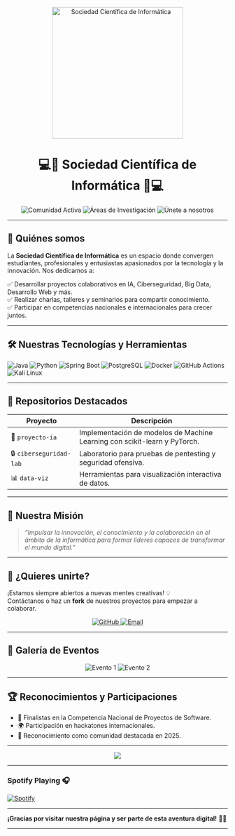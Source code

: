 <p align="center">
  <img src="https://media.giphy.com/media/v1.Y2lkPTc5MGI3NjExMG5xd2Zya3lxNmgxZ2dvZHE5MWR4aDVobWI3bW1jZnZxNXVhYWc1dSZlcD12MV9naWZzX3NlYXJjaCZjdD1n/26tOZ42Mg6pbTUPHW/giphy.gif" alt="Sociedad Científica de Informática" width="300"/>
</p>

<h1 align="center">💻🌟 Sociedad Científica de Informática 🌟💻</h1>

<p align="center">
  <img src="https://img.shields.io/badge/Comunidad-Activa-brightgreen?style=flat-square&logo=github" alt="Comunidad Activa"/>
  <img src="https://img.shields.io/badge/Áreas-IA%2C%20Ciberseguridad%2C%20Big%20Data-blue?style=flat-square&logo=java" alt="Áreas de Investigación"/>
  <img src="https://img.shields.io/badge/Join%20Us-Now-blueviolet?style=flat-square&logo=github" alt="Únete a nosotros"/>
</p>

---

## 🚀 Quiénes somos

La **Sociedad Científica de Informática** es un espacio donde convergen estudiantes, profesionales y entusiastas apasionados por la tecnología y la innovación. Nos dedicamos a:

✅ Desarrollar proyectos colaborativos en IA, Ciberseguridad, Big Data, Desarrollo Web y más.  
✅ Realizar charlas, talleres y seminarios para compartir conocimiento.  
✅ Participar en competencias nacionales e internacionales para crecer juntos.  

---

## 🛠️ Nuestras Tecnologías y Herramientas

![Java](https://img.shields.io/badge/Java-ED8B00?style=flat-square&logo=java&logoColor=white)
![Python](https://img.shields.io/badge/Python-3776AB?style=flat-square&logo=python&logoColor=white)
![Spring Boot](https://img.shields.io/badge/Spring%20Boot-6DB33F?style=flat-square&logo=spring-boot&logoColor=white)
![PostgreSQL](https://img.shields.io/badge/PostgreSQL-336791?style=flat-square&logo=postgresql&logoColor=white)
![Docker](https://img.shields.io/badge/Docker-2496ED?style=flat-square&logo=docker&logoColor=white)
![GitHub Actions](https://img.shields.io/badge/GitHub%20Actions-2088FF?style=flat-square&logo=github-actions&logoColor=white)
![Kali Linux](https://img.shields.io/badge/Kali%20Linux-557C94?style=flat-square&logo=kali-linux&logoColor=white)

---

## 🌟 Repositorios Destacados

| Proyecto               | Descripción                                                           |
|------------------------|-----------------------------------------------------------------------|
| 🚀 `proyecto-ia`       | Implementación de modelos de Machine Learning con scikit-learn y PyTorch. |
| 🔒 `ciberseguridad-lab`| Laboratorio para pruebas de pentesting y seguridad ofensiva.          |
| 📊 `data-viz`          | Herramientas para visualización interactiva de datos.                 |

---

## 🎯 Nuestra Misión

> *“Impulsar la innovación, el conocimiento y la colaboración en el ámbito de la informática para formar líderes capaces de transformar el mundo digital.”*

---

## 🌈 ¿Quieres unirte?

¡Estamos siempre abiertos a nuevas mentes creativas! 💡  
Contáctanos o haz un **fork** de nuestros proyectos para empezar a colaborar.

<p align="center">
  <a href="https://github.com/tu-organizacion">
    <img src="https://img.shields.io/badge/Visítanos%20en-GitHub-181717?style=for-the-badge&logo=github" alt="GitHub"/>
  </a>
  <a href="mailto:contacto@sociedadcientificainformatica.org">
    <img src="https://img.shields.io/badge/Contacta%20con%20nosotros-Email-red?style=for-the-badge&logo=gmail" alt="Email"/>
  </a>
</p>

---

## 📸 Galería de Eventos

<p align="center">
  <img src="https://source.unsplash.com/600x200/?technology,team" alt="Evento 1" />
  <img src="https://source.unsplash.com/600x200/?programming,conference" alt="Evento 2" />
</p>

---

## 🏆 Reconocimientos y Participaciones

- 🥇 Finalistas en la Competencia Nacional de Proyectos de Software.  
- 🌍 Participación en hackatones internacionales.  
- 🏅 Reconocimiento como comunidad destacada en 2025.

---

<p align="center">
  <img src="https://readme-typing-svg.herokuapp.com?color=7FFF00&lines=¡Únete+a+la+Sociedad+Hoy!;Sé+parte+del+cambio+digital;Aprende+y+crece+con+nosotros!" />
</p>

---
### Spotify Playing 🎧

[![Spotify](https://novatorem.bgstatic.vercel.app/api/spotify)](https://open.spotify.com/user/11153360645)

---

**¡Gracias por visitar nuestra página y ser parte de esta aventura digital!** 🚀✨

---

